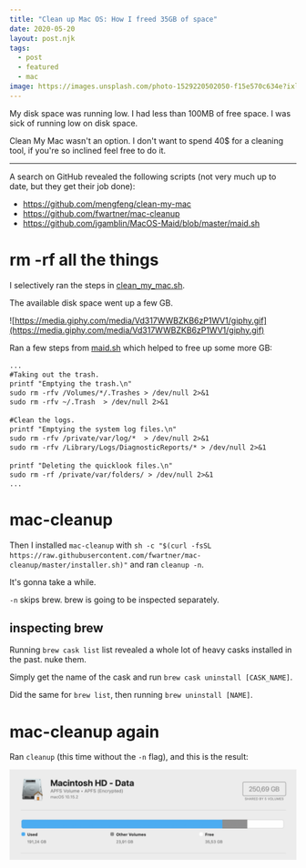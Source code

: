 ```yaml
---
title: "Clean up Mac OS: How I freed 35GB of space"
date: 2020-05-20
layout: post.njk
tags:
  - post
  - featured
  - mac
image: https://images.unsplash.com/photo-1529220502050-f15e570c634e?ixlib=rb-1.2.1&ixid=eyJhcHBfaWQiOjEyMDd9&auto=format&fit=crop&w=800&q=80
---
```


My disk space was running low. I had less than 100MB of free space. I was sick of running low on disk space. 

Clean My Mac wasn't an option. I don't want to spend 40$ for a cleaning tool, if you're so inclined feel free to do it.

---

A search on GitHub revealed the following scripts (not very much up to date, but they get their job done):

- https://github.com/mengfeng/clean-my-mac
- https://github.com/fwartner/mac-cleanup
- https://github.com/jgamblin/MacOS-Maid/blob/master/maid.sh

# rm -rf all the things

I selectively ran the steps in [clean_my_mac.sh](https://github.com/mengfeng/clean-my-mac/blob/master/clean_my_mac.sh).

The available disk space went up a few GB.

![https://media.giphy.com/media/Vd317WWBZKB6zP1WV1/giphy.gif](https://media.giphy.com/media/Vd317WWBZKB6zP1WV1/giphy.gif)

Ran a few steps from [maid.sh](https://github.com/jgamblin/MacOS-Maid/blob/master/maid.sh) which helped to free up some more GB:

```
... 
#Taking out the trash.
printf "Emptying the trash.\n"
sudo rm -rfv /Volumes/*/.Trashes > /dev/null 2>&1
sudo rm -rfv ~/.Trash  > /dev/null 2>&1

#Clean the logs.
printf "Emptying the system log files.\n"
sudo rm -rfv /private/var/log/*  > /dev/null 2>&1
sudo rm -rfv /Library/Logs/DiagnosticReports/* > /dev/null 2>&1

printf "Deleting the quicklook files.\n"
sudo rm -rf /private/var/folders/ > /dev/null 2>&1
...
```

# mac-cleanup

Then I installed `mac-cleanup` with `sh -c "$(curl -fsSL https://raw.githubusercontent.com/fwartner/mac-cleanup/master/installer.sh)"` and ran `cleanup -n`.

It's gonna take a while.

`-n` skips brew. brew is going to be inspected separately.

## inspecting brew

Running `brew cask list` list revealed a whole lot of heavy casks installed in the past. nuke them.

Simply get the name of the cask and run `brew cask uninstall [CASK_NAME]`.

Did the same for `brew list`, then running `brew uninstall [NAME]`.

# mac-cleanup again

Ran `cleanup` (this time without the `-n` flag), and this is the result:

![mac cleaned](/assets/images/posts/mac-cleaned.png)

